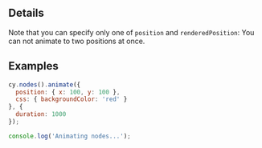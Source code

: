 ## Details

Note that you can specify only one of `position` and `renderedPosition`:  You can not animate to two positions at once.

## Examples

```js
cy.nodes().animate({
  position: { x: 100, y: 100 },
  css: { backgroundColor: 'red' }
}, {
  duration: 1000
});

console.log('Animating nodes...');
```